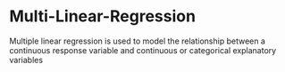 # Multi-Linear-Regression
Multiple linear regression is used to model the relationship between a continuous response variable and continuous or categorical explanatory variables</br>

